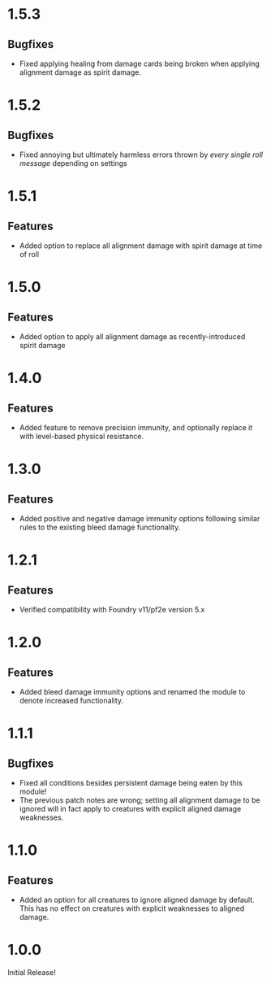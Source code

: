 # 1.5.3

## Bugfixes
* Fixed applying healing from damage cards being broken when applying alignment damage as spirit damage.

# 1.5.2

## Bugfixes
* Fixed annoying but ultimately harmless errors thrown by _every single roll message_ depending on settings

# 1.5.1

## Features
* Added option to replace all alignment damage with spirit damage at time of roll

# 1.5.0

## Features
* Added option to apply all alignment damage as recently-introduced spirit damage

# 1.4.0

## Features
* Added feature to remove precision immunity, and optionally replace it with level-based physical resistance.

# 1.3.0

## Features
* Added positive and negative damage immunity options following similar rules to the existing bleed damage functionality.

# 1.2.1

## Features
* Verified compatibility with Foundry v11/pf2e version 5.x

# 1.2.0

## Features
* Added bleed damage immunity options and renamed the module to denote increased functionality.

# 1.1.1

## Bugfixes
* Fixed all conditions besides persistent damage being eaten by this module!
* The previous patch notes are wrong; setting all alignment damage to be ignored will in fact apply to creatures with explicit aligned damage weaknesses.

# 1.1.0

## Features
* Added an option for all creatures to ignore aligned damage by default. This has no effect on creatures with explicit weaknesses to aligned damage.

# 1.0.0

Initial Release!